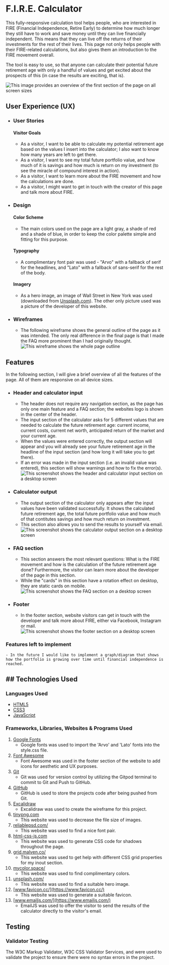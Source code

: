 # F.I.R.E. Calculator

This fully-responsive calculation tool helps people, who are interested in FIRE (Financial Independence, Retire Early) to determine how much longer they still have to work and save money until they can live financially independent. This means that they can live off the returns of their investments for the rest of their lives. This page not only helps people with their FIRE-related calculations, but also gives them an introduction to the FIRE movement overall. 

The tool is easy to use, so that anyone can calculate their potential future retirement age with only a handful of values and get excited about the prospects of this (in case the results are exciting, that is).

![This image provides an overview of the first section of the page on all screen sizes](documentation/testing/am-i-responsive.png)

## User Experience (UX)
- ### User Stories
    #### Visitor Goals
    - As a visitor, I want to be able to calculate my potential retirement age based on the values I insert into the calculator; I also want to know how many years are left to get there.
    - As a visitor, I want to see my total future portfolio value, and how much of it is savings and how much is return on my investment (to see the miracle of compound interest in action).
    - As a visitor, I want to learn more about the FIRE movement and how the calculations are done.
    - As a visitor, I might want to get in touch with the creator of this page and talk more about FIRE.

- ### Design
    #### Color Scheme
    - The main colors used on the page are a light gray, a shade of red and a shade of blue, in order to keep the color palette simple and fitting for this purpose.

    #### Typography
    - A complimentary font pair was used - "Arvo" with a fallback of serif for the headlines, and "Lato" with a fallback of sans-serif for the rest of the body.

    #### Imagery
    - As a hero image, an image of Wall Street in New York was used (downloaded from [Unsplash.com](https://unsplash.com/)). The other only picture used was a picture of the developer of this website.

- ### Wireframes
    - The following wireframe shows the general outline of the page as it was intended. The only real difference in the final page is that I made the FAQ more prominent than I had originally thought. 
    ![This wireframe shows the whole page outline](documentation/wireframes/wireframe.png)

## Features
In the following section, I will give a brief overview of all the features of the page. All of them are responsive on all device sizes.

- ### Header and calculator input
    - The header does not require any navigation section, as the page has only one main feature and a FAQ section; the websites logo is shown in the center of the header.
    - The input section of the calculator asks for 5 different values that are needed to calculate the future retirement age: current income, current costs, current net worth, anticipated return of the market and your current age.
    - When the values were entered correctly, the output section will appear and you will already see your future retirement age in the headline of the input section (and how long it will take you to get there).
    - If an error was made in the input section (i.e. an invalid value was entered), this section will show warnings and how to fix the error(s).
    ![This screenshot shows the header and calculator input section on a desktop screen](documentation/feature-screenshots/calculator-input.png)

- ### Calculator output
    - The output section of the calculator only appears after the input values have been validated successfully. It shows the calculated future retirement age, the total future portfolio value and how much of that contitutes savings and how much return on investment. 
    - This section also allows you to send the results to yourself via email. 
![This screenshot shows the calculator output section on a desktop screen](documentation/feature-screenshots/calculator-output.png)

- ### FAQ section
    - This section answers the most relevant questions: What is the FIRE movement and how is the calculation of the future retirement age done? Furthermore, the visitor can learn more about the developer of the page in this section.
    - While the "cards" in this section have a rotation effect on desktop, they are static cards on mobile.
    ![This screenshot shows the FAQ section on a desktop screen](documentation/feature-screenshots/faq.png)

- ### Footer
    - In the footer section, website visitors can get in touch with the developer and talk more about FIRE, either via Facebook, Instagram or mail. 
    ![This screenshot shows the footer section on a desktop screen](documentation/feature-screenshots/footer.png)

### Features left to implement
    - In the future I would like to implement a graph/diagram that shows how the portfolio is growing over time until financial independence is reached.


## ## Technologies Used
### Languages Used

- [HTML5](https://en.wikipedia.org/wiki/HTML5)
- [CSS3](https://en.wikipedia.org/wiki/Cascading_Style_Sheets)
- [JavaScript](https://en.wikipedia.org/wiki/JavaScript)

### Frameworks, Libraries, Websites & Programs Used
1. [Google Fonts](https://fonts.google.com/)
    - Google fonts was used to import the 'Arvo' and 'Lato' fonts into the style.css file.
2. [Font Awesome](https://fontawesome.com/)
    - Font Awesome was used in the footer section of the website to add icons for aesthetic and UX purposes.
3. [Git](https://git-scm.com/)
    - Git was used for version control by utilizing the Gitpod terminal to commit to Git and Push to GitHub.
4. [GitHub](https://github.com/)
    - GitHub is used to store the projects code after being pushed from Git.
5. [Excalidraw](https://excalidraw.com/)
    - Excalidraw was used to create the wireframe for this project.
6. [tinypng.com](https://tinypng.com/)
    - This website was used to decrease the file size of images.
7. [reliablepsd.com/](https://reliablepsd.com/ultimate-google-font-pairings/)
    - This website was used to find a nice font pair.
8. [html-css-js.com](https://html-css-js.com/css/generator/box-shadow/)
    - This website was used to generate CSS code for shadows throughout the page.
9. [grid.malven.co/](https://grid.malven.co/)
    - This website was used to get help with different CSS grid properties for my inout section.
10. [mycolor.space/](https://mycolor.space/)
    - This website was used to find complimentary colors.
11. [unsplash.com/](https://unsplash.com/)
    - This website was used to find a suitable hero image.
12. [www.favicon.cc/](https://www.favicon.cc/)
    - This website was used to generate a suitable favicon.
13. [www.emailjs.com/](https://www.emailjs.com/)
    - EmailJS was used to offer the visitor to send the results of the calculator directly to the visitor's email.


## Testing

### Validator Testing

The W3C Markup Validator, W3C CSS Validator Services, and  were used to validate the project to ensure there were no syntax errors in the project.